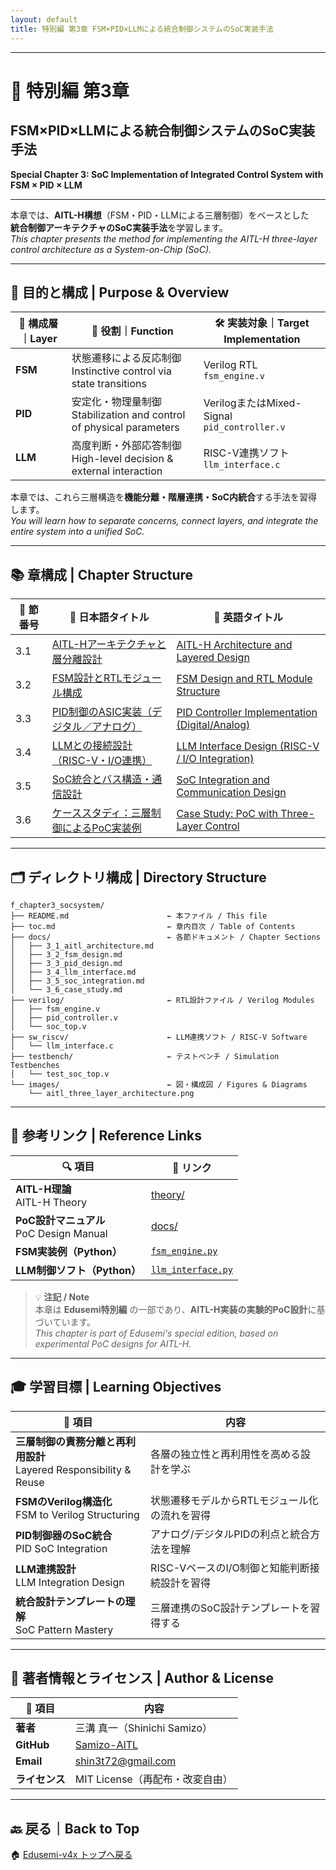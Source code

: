 ```yaml
---
layout: default
title: 特別編 第3章 FSM×PID×LLMによる統合制御システムのSoC実装手法
---
```


---

# 🧠 特別編 第3章  
## FSM×PID×LLMによる統合制御システムのSoC実装手法  
**Special Chapter 3: SoC Implementation of Integrated Control System with FSM × PID × LLM**

---

本章では、**AITL-H構想**（FSM・PID・LLMによる三層制御）をベースとした  
**統合制御アーキテクチャのSoC実装手法**を学習します。  
*This chapter presents the method for implementing the AITL-H three-layer control architecture as a System-on-Chip (SoC).*

---

## 🎯 目的と構成 | Purpose & Overview

| 🧩 構成層｜Layer | 🔧 役割｜Function | 🛠️ 実装対象｜Target Implementation |
|------------------|----------------------|------------------------------|
| **FSM**          | 状態遷移による反応制御<br>Instinctive control via state transitions | Verilog RTL<br>`fsm_engine.v` |
| **PID**          | 安定化・物理量制御<br>Stabilization and control of physical parameters | VerilogまたはMixed-Signal<br>`pid_controller.v` |
| **LLM**          | 高度判断・外部応答制御<br>High-level decision & external interaction | RISC-V連携ソフト<br>`llm_interface.c` |

本章では、これら三層構造を**機能分離・階層連携・SoC内統合**する手法を習得します。  
*You will learn how to separate concerns, connect layers, and integrate the entire system into a unified SoC.*

---

## 📚 章構成 | Chapter Structure

| 🚩 節番号 | 📖 日本語タイトル | 📘 英語タイトル |
|-----------|------------------|------------------|
| 3.1 | [AITL-Hアーキテクチャと層分離設計](docs/3_1_aitl_architecture.md) | [AITL-H Architecture and Layered Design](docs/3_1_aitl_architecture.md) |
| 3.2 | [FSM設計とRTLモジュール構成](docs/3_2_fsm_design.md) | [FSM Design and RTL Module Structure](docs/3_2_fsm_design.md) |
| 3.3 | [PID制御のASIC実装（デジタル／アナログ）](docs/3_3_pid_design.md) | [PID Controller Implementation (Digital/Analog)](docs/3_3_pid_design.md) |
| 3.4 | [LLMとの接続設計（RISC-V・I/O連携）](docs/3_4_llm_interface.md) | [LLM Interface Design (RISC-V / I/O Integration)](docs/3_4_llm_interface.md) |
| 3.5 | [SoC統合とバス構造・通信設計](docs/3_5_soc_integration.md) | [SoC Integration and Communication Design](docs/3_5_soc_integration.md) |
| 3.6 | [ケーススタディ：三層制御によるPoC実装例](docs/3_6_case_study.md) | [Case Study: PoC with Three-Layer Control](docs/3_6_case_study.md) |

---

## 🗂️ ディレクトリ構成 | Directory Structure

```plaintext
f_chapter3_socsystem/
├── README.md                      ← 本ファイル / This file
├── toc.md                         ← 章内目次 / Table of Contents
├── docs/                          ← 各節ドキュメント / Chapter Sections
│   ├── 3_1_aitl_architecture.md
│   ├── 3_2_fsm_design.md
│   ├── 3_3_pid_design.md
│   ├── 3_4_llm_interface.md
│   ├── 3_5_soc_integration.md
│   └── 3_6_case_study.md
├── verilog/                       ← RTL設計ファイル / Verilog Modules
│   ├── fsm_engine.v
│   ├── pid_controller.v
│   └── soc_top.v
├── sw_riscv/                      ← LLM連携ソフト / RISC-V Software
│   └── llm_interface.c
├── testbench/                     ← テストベンチ / Simulation Testbenches
│   └── test_soc_top.v
└── images/                        ← 図・構成図 / Figures & Diagrams
    └── aitl_three_layer_architecture.png
```

---

## 🔗 参考リンク | Reference Links

| 🔍 項目 | 📎 リンク |
|--------|------------|
| **AITL-H理論**<br>AITL-H Theory | [theory/](https://github.com/Samizo-AITL/AITL-H/tree/main/theory) |
| **PoC設計マニュアル**<br>PoC Design Manual | [docs/](https://github.com/Samizo-AITL/AITL-H/tree/main/docs) |
| **FSM実装例（Python）** | [`fsm_engine.py`](https://github.com/Samizo-AITL/AITL-H/blob/main/implementary/fsm_engine/fsm_engine.py) |
| **LLM制御ソフト（Python）** | [`llm_interface.py`](https://github.com/Samizo-AITL/AITL-H/blob/main/implementary/llm_interface.py) |

> 💡 **注記 / Note**  
> 本章は **Edusemi特別編** の一部であり、**AITL-H実装の実験的PoC設計**に基づいています。  
> *This chapter is part of Edusemi's special edition, based on experimental PoC designs for AITL-H.*

---

## 🎓 学習目標 | Learning Objectives

| 🎯 項目 | 内容 |
|--------|------|
| **三層制御の責務分離と再利用設計**<br>Layered Responsibility & Reuse | 各層の独立性と再利用性を高める設計を学ぶ |
| **FSMのVerilog構造化**<br>FSM to Verilog Structuring | 状態遷移モデルからRTLモジュール化の流れを習得 |
| **PID制御器のSoC統合**<br>PID SoC Integration | アナログ/デジタルPIDの利点と統合方法を理解 |
| **LLM連携設計**<br>LLM Integration Design | RISC-VベースのI/O制御と知能判断接続設計を習得 |
| **統合設計テンプレートの理解**<br>SoC Pattern Mastery | 三層連携のSoC設計テンプレートを習得する |

---

## 👤 著者情報とライセンス | Author & License

| 📌 項目 | 内容 |
|--------|------|
| **著者** | 三溝 真一（Shinichi Samizo） |
| **GitHub** | [Samizo-AITL](https://github.com/Samizo-AITL) |
| **Email** | [shin3t72@gmail.com](mailto:shin3t72@gmail.com) |
| **ライセンス** | MIT License（再配布・改変自由） |

---

## 🔙 戻る｜Back to Top

🏠 [Edusemi-v4x トップへ戻る](../README.md)

